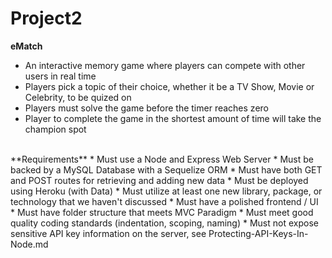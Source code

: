 # Project2
**eMatch**
<br>
- An interactive memory game where players can compete with other users in real time
- Players pick a topic of their choice, whether it be a TV Show, Movie or Celebrity, to be quized on
- Players must solve the game before the timer reaches zero
- Player to complete the game in the shortest amount of time will take the champion spot
<br>
**Requirements**
* Must use a Node and Express Web Server
* Must be backed by a MySQL Database with a Sequelize ORM
* Must have both GET and POST routes for retrieving and adding new data
* Must be deployed using Heroku (with Data)
* Must utilize at least one new library, package, or technology that we haven't discussed
* Must have a polished frontend / UI
* Must have folder structure that meets MVC Paradigm
* Must meet good quality coding standards (indentation, scoping, naming)
* Must not expose sensitive API key information on the server, see Protecting-API-Keys-In-Node.md
